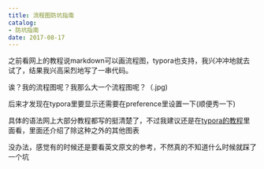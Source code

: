 ```yaml
---
title: 流程图防坑指南
catalog: 
- 防坑指南
date: 2017-08-17
---
```




之前看网上的教程说markdown可以画流程图，typora也支持，我兴冲冲地就去试了，结果我兴高采烈地写了一串代码。

诶？我的流程图呢？我那么大一个流程图呢？（.jpg)

后来才发现在typora里要显示还需要在preference里设置一下(顺便秀一下)

具体的语法网上大部分教程都写的挺清楚了，不过我建议还是在[typora的教程](http://support.typora.io/Draw-Diagrams-With-Markdown/)里面看，里面还介绍了除这种之外的其他图表



没办法，感觉有的时候还是要看英文原文的参考，不然真的不知道什么时候就踩了一个坑